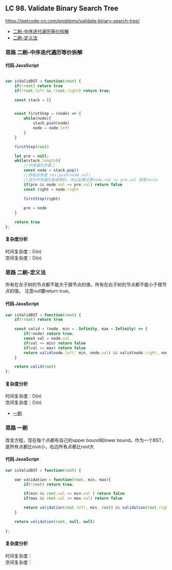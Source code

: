 ## LC 98. Validate Binary Search Tree
https://leetcode-cn.com/problems/validate-binary-search-tree/



- [二刷-中序迭代遍历等价拆解](#思路-二刷-中序迭代遍历等价拆解)
- [二刷-定义法](#思路-二刷-定义法)

### 思路 二刷-中序迭代遍历等价拆解

#### 代码 JavaScript

```JavaScript

var isValidBST = function(root) {
    if(!root) return true
    if(!root.left && !root.right) return true;

    const stack = []


    const firstStep = (node) => {
        while(node){
            stack.push(node)
            node = node.left
        }
    }

    firstStep(root)

    let pre = null;
    while(stack.length){
        //中序遍历步骤二
        const node = stack.pop()
        //原版这里是 res.push(node.val)
        //因为中序遍历是递增的，所以如果这里node.val <= pre.val 就是fasle
        if(pre && node.val <= pre.val) return false
        const right = node.right

        firstStep(right)
       
        pre = node
    }

    return true
};
```

#### 复杂度分析
时间复杂度：O(n) </br>
空间复杂度：O(n)





### 思路 二刷-定义法
所有在左子树的节点都不能大于跟节点的值，所有在右子树的节点都不能小于根节点的值。
注意null要return true。
#### 代码 JavaScript

```JavaScript
var isValidBST = function(root) {
    if(!root) return true

    const valid = (node, min = -Infinity, max = Infinity) => {
        if(!node) return true;
        const val = node.val
        if(val <= min) return false
        if(val >= max) return false
        return valid(node.left, min, node.val) && valid(node.right, node.val, max)
    }

    return valid(root)
};

```

#### 复杂度分析
时间复杂度：O(n) </br>
空间复杂度：O(n)


- [一刷](#思路-一刷)
### 思路 一刷
改变方程，现在每个点都有自己的upper bound和lower bound。作为一个BST， 是所有点都比root小，右边所有点都比root大
#### 代码 JavaScript

```JavaScript
var isValidBST = function(root) {

    var validation = function(root, min, max){
        if(!root) return true;

        if(min && root.val <= min.val ) return false
        if(max && root.val >= max.val) return false

        return validation(root.left, min, root) && validation(root.right, root, max)
    }

    return validation(root, null, null)
    
};

```

#### 复杂度分析
时间复杂度： </br>
空间复杂度：